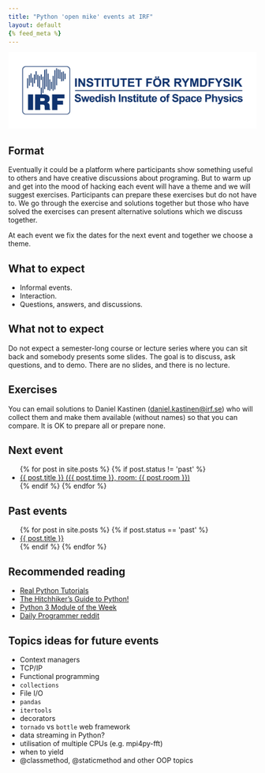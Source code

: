 ```yaml
---
title: "Python 'open mike' events at IRF"
layout: default
{% feed_meta %}
---
```


![IRF logo](/IRF.jpg)


## Format

Eventually it could be a platform where participants show something useful to
others and have creative discussions about programing. But to warm up and get 
into the mood of hacking each event will have a theme and we will suggest 
exercises. Participants can prepare these exercises but do not have to. 
We go through the exercise and solutions together but those who have solved 
the exercises can present alternative solutions which we discuss together.

At each event we fix the dates for the next event and together we choose a
theme.


## What to expect

- Informal events.
- Interaction.
- Questions, answers, and discussions.


## What not to expect

Do not expect a semester-long course or lecture series
where you can sit back and somebody presents some slides. The goal is
to discuss, ask questions, and to demo. There are no slides, and there is no lecture.


## Exercises

You can email solutions to Daniel Kastinen (daniel.kastinen@irf.se) who will
collect them and make them available (without names) so that you can
compare. It is OK to prepare all or prepare none.


## Next event

<ul>
  {% for post in site.posts %}
    {% if post.status != 'past' %}
      <li>
        <a href="{{ post.url | prepend:site.baseurl }}">{{ post.title }} ({{ post.time }}, room: {{ post.room }})</a>
      </li>
    {% endif %}
  {% endfor %}
</ul>


## Past events

<ul>
  {% for post in site.posts %}
    {% if post.status == 'past' %}
      <li>
        <a href="{{ post.url | prepend:site.baseurl }}">{{ post.title }}</a>
      </li>
    {% endif %}
  {% endfor %}
</ul>


## Recommended reading

- [Real Python Tutorials](https://realpython.com)
- [The Hitchhiker’s Guide to Python!](https://docs.python-guide.org)
- [Python 3 Module of the Week](https://pymotw.com/3/)
- [Daily Programmer reddit](https://www.reddit.com/r/dailyprogrammer)


## Topics ideas for future events

- Context managers
- TCP/IP
- Functional programming
- `collections`
- File I/O
- `pandas`
- `itertools`
- decorators
- `tornado` vs `bottle` web framework
- data streaming in Python?
- utilisation of multiple CPUs (e.g. mpi4py-fft)
- when to yield
- @classmethod, @staticmethod and other OOP topics
